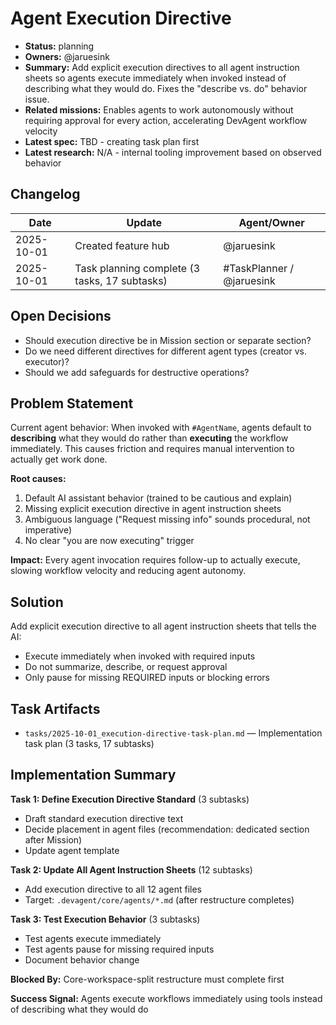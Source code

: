 # Agent Execution Directive

- **Status:** planning
- **Owners:** @jaruesink
- **Summary:** Add explicit execution directives to all agent instruction sheets so agents execute immediately when invoked instead of describing what they would do. Fixes the "describe vs. do" behavior issue.
- **Related missions:** Enables agents to work autonomously without requiring approval for every action, accelerating DevAgent workflow velocity
- **Latest spec:** TBD - creating task plan first
- **Latest research:** N/A - internal tooling improvement based on observed behavior

## Changelog

| Date | Update | Agent/Owner |
|------|--------|-------------|
| 2025-10-01 | Created feature hub | @jaruesink |
| 2025-10-01 | Task planning complete (3 tasks, 17 subtasks) | #TaskPlanner / @jaruesink |

## Open Decisions

- Should execution directive be in Mission section or separate section?
- Do we need different directives for different agent types (creator vs. executor)?
- Should we add safeguards for destructive operations?

## Problem Statement

Current agent behavior: When invoked with `#AgentName`, agents default to **describing** what they would do rather than **executing** the workflow immediately. This causes friction and requires manual intervention to actually get work done.

**Root causes:**
1. Default AI assistant behavior (trained to be cautious and explain)
2. Missing explicit execution directive in agent instruction sheets
3. Ambiguous language ("Request missing info" sounds procedural, not imperative)
4. No clear "you are now executing" trigger

**Impact:** Every agent invocation requires follow-up to actually execute, slowing workflow velocity and reducing agent autonomy.

## Solution

Add explicit execution directive to all agent instruction sheets that tells the AI:
- Execute immediately when invoked with required inputs
- Do not summarize, describe, or request approval
- Only pause for missing REQUIRED inputs or blocking errors

## Task Artifacts

- `tasks/2025-10-01_execution-directive-task-plan.md` — Implementation task plan (3 tasks, 17 subtasks)

## Implementation Summary

**Task 1: Define Execution Directive Standard** (3 subtasks)
- Draft standard execution directive text
- Decide placement in agent files (recommendation: dedicated section after Mission)
- Update agent template

**Task 2: Update All Agent Instruction Sheets** (12 subtasks)
- Add execution directive to all 12 agent files
- Target: `.devagent/core/agents/*.md` (after restructure completes)

**Task 3: Test Execution Behavior** (3 subtasks)
- Test agents execute immediately
- Test agents pause for missing required inputs
- Document behavior change

**Blocked By:** Core-workspace-split restructure must complete first

**Success Signal:** Agents execute workflows immediately using tools instead of describing what they would do

